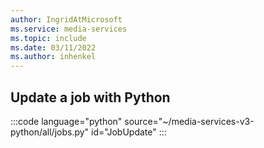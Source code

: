 ```yaml
---
author: IngridAtMicrosoft
ms.service: media-services 
ms.topic: include
ms.date: 03/11/2022
ms.author: inhenkel
---
```


## Update a job with Python

:::code language="python" source="~/media-services-v3-python/all/jobs.py" id="JobUpdate" :::
